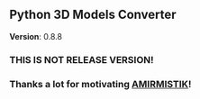 ## Python 3D Models Converter

**Version**: 0.8.8

### **THIS IS NOT RELEASE VERSION!**

### Thanks a lot for motivating [AMIRMISTIK]!


[AMIRMISTIK]: https://www.youtube.com/channel/UCksd1LeoySP5St6dKlv6mvQ
